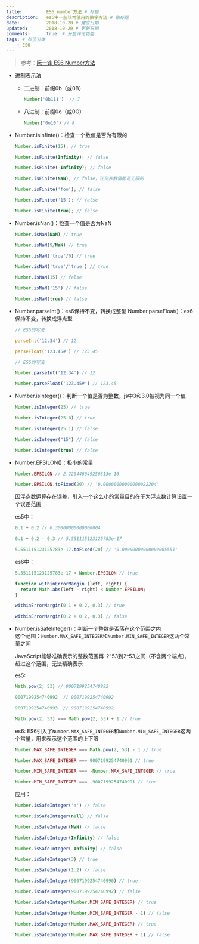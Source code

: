 ```yaml
---
title:         ES6 number方法 # 标题
description:   es6中一些较常使用的数字方法 # 副标题
date:          2018-10-20 # 建立日期
updated:       2018-10-20 # 更新日期
comments:      true  # 开启评论功能
tags: # 标签分类
    - ES6
---
```



>参考：[阮一锋 ES6 Number方法](http://es6.ruanyifeng.com/#docs/number)

* 进制表示法

  * 二进制：前缀0b（或0B）
    ```js
    Number('0b111')  // 7
    ```

  * 八进制：前缀0o（或0O）
    ```js
    Number('0o10') // 8
    ```

* Number.isInfinte()：检查一个数值是否为有限的
  ```js
  Number.isFinite(15); // true

  Number.isFinite(Infinity); // false

  Number.isFinite(-Infinity); // false

  Number.isFinite(NaN); // false，任何非数值都是无限的

  Number.isFinite('foo'); // false

  Number.isFinite('15'); // false

  Number.isFinite(true); // false

  ```

* Number.isNan()：检查一个值是否为NaN
  ```js
  Number.isNaN(NaN) // true

  Number.isNaN(9/NaN) // true

  Number.isNaN('true'/0) // true

  Number.isNaN('true'/'true') // true

  Number.isNaN(15) // false

  Number.isNaN('15') // false

  Number.isNaN(true) // false

  ```

* Number.parseInt()：es6保持不变，转换成整型
  Number.parseFloat()：es6保持不变，转换成浮点型
  ```js
  // ES5的写法

  parseInt('12.34') // 12

  parseFloat('123.45#') // 123.45

  // ES6的写法

  Number.parseInt('12.34') // 12

  Number.parseFloat('123.45#') // 123.45

  ```

* Number.isInteger()：判断一个值是否为整数，js中3和3.0被视为同一个值
  ```js
  Number.isInteger(25) // true

  Number.isInteger(25.0) // true

  Number.isInteger(25.1) // false

  Number.isInteger("15") // false

  Number.isInteger(true) // false

  ```

* Number.EPSILON()：极小的常量
  ```js
  Number.EPSILON // 2.220446049250313e-16

  Number.EPSILON.toFixed(20) // '0.00000000000000022204'
  ```

  因浮点数运算存在误差，引入一个这么小的常量目的在于为浮点数计算设置一个误差范围

  es5中：
  ```js
  0.1 + 0.2 // 0.30000000000000004

  0.1 + 0.2 - 0.3 // 5.551115123125783e-17

  5.551115123125783e-17.toFixed(20) // '0.00000000000000005551'
  ```

  es6中：
  ```js
  5.551115123125783e-17 < Number.EPSILON // true  
  ```

  ```js
  function withinErrorMargin (left, right) {
    return Math.abs(left - right) < Number.EPSILON;
  }

  withinErrorMargin(0.1 + 0.2, 0.3) // true

  withinErrorMargin(0.2 + 0.2, 0.3) // false
  ```

* Number.isSafeInteger()：判断一个整数是否落在这个范围之内  
  这个范围：```Number.MAX_SAFE_INTEGER```和```Number.MIN_SAFE_INTEGER```这两个常量之间

  JavaScript能够准确表示的整数范围再-2^53到2^53之间（不含两个端点），超过这个范围，无法精确表示

  es5:
  ```js
  Math.pow(2, 53) // 9007199254740992

  9007199254740992  // 9007199254740992

  9007199254740993  // 9007199254740992

  Math.pow(2, 53) === Math.pow(2, 53) + 1 // true
  ```

  es6:
  ES6引入了```Number.MAX_SAFE_INTEGER```和```Number.MIN_SAFE_INTEGER```这两个常量，用来表示这个范围的上下限  
  ```js
  Number.MAX_SAFE_INTEGER === Math.pow(2, 53) - 1 // true

  Number.MAX_SAFE_INTEGER === 9007199254740991 // true

  Number.MIN_SAFE_INTEGER === -Number.MAX_SAFE_INTEGER // true

  Number.MIN_SAFE_INTEGER === -9007199254740991 // true  
  ```

  应用：
  ```js
  Number.isSafeInteger('a') // false

  Number.isSafeInteger(null) // false

  Number.isSafeInteger(NaN) // false

  Number.isSafeInteger(Infinity) // false

  Number.isSafeInteger(-Infinity) // false

  Number.isSafeInteger(3) // true

  Number.isSafeInteger(1.2) // false

  Number.isSafeInteger(9007199254740990) // true

  Number.isSafeInteger(9007199254740992) // false

  Number.isSafeInteger(Number.MIN_SAFE_INTEGER) // true

  Number.isSafeInteger(Number.MIN_SAFE_INTEGER - 1) // false

  Number.isSafeInteger(Number.MAX_SAFE_INTEGER) // true

  Number.isSafeInteger(Number.MAX_SAFE_INTEGER + 1) // false
  ```
